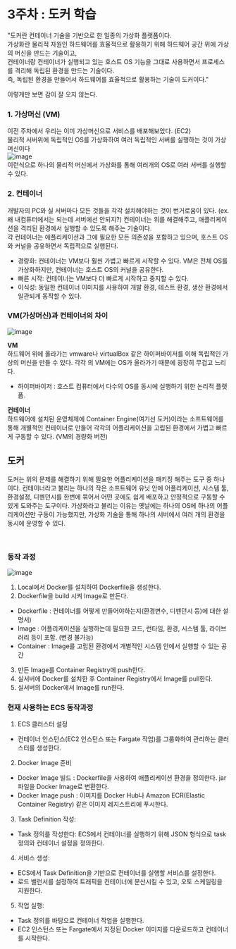 # 3주차 : 도커 학습

"도커란 컨테이너 기술을 기반으로 한 일종의 가상화 플랫폼이다.  
가상화란 물리적 자원인 하드웨어를 효율적으로 활용하기 위해 하드웨어 공간 위에 가상의 머신을 만드는 기술이고,  
컨테이너랑 컨테이너가 실행되고 있는 호스트 OS 기능을 그대로 사용하면서 프로세스를 격리해 독립된 환경을 만드는 기술이다.  
즉, 독립된 환경을 만들어서 하드웨어를 효율적으로 활용하는 기술이 도커이다."

​이렇게만 보면 감이 잘 오지 않는다.

### 1. 가상머신 (VM) 
이전 주차에서 우리는 이미 가상머신으로 서비스를 배포해보았다. (EC2)  
물리적 서버위에 독립적인 OS를 가상화하여 여러 독립적인 서버를 실행하는 것이 가상머신이다  
![image](https://github.com/user-attachments/assets/489e9c74-b07b-49ab-a491-24df415a5cf1)  
이런식으로 하나의 물리적 머신에서 가상화를 통해 여러개의 OS로 여러 서버를 실행할 수 있다.  
  
  
  
### 2. 컨테이너  
개발자의 PC와 실 서버마다 모든 것들을 각각 설치해야하는 것이 번거로움이 있다. (ex. 왜 내컴퓨터에서는 되는데 서버에선 안되지?)
컨테이너는 위를 해결해주고, 애플리케이션을 격리된 환경에서 실행할 수 있도록 해주는 기술이다.  
각 컨테이너는 애플리케이션과 그에 필요한 모든 의존성을 포함하고 있으며, 호스트 OS와 커널을 공유하면서 독립적으로 실행된다.

- 경량화: 컨테이너는 VM보다 훨씬 가볍고 빠르게 시작할 수 있다. VM은 전체 OS를 가상화하지만, 컨테이너는 호스트 OS의 커널을 공유한다.
- 빠른 시작: 컨테이너는 VM보다 더 빠르게 시작하고 중지할 수 있다.
- 이식성: 동일한 컨테이너 이미지를 사용하여 개발 환경, 테스트 환경, 생산 환경에서 일관되게 동작할 수 있다.



### VM(가상머신)과 컨테이너의 차이
![image](https://github.com/user-attachments/assets/0f5d031c-9615-4e33-a5a7-2b7e4537112d)

**VM**  
하드웨어 위에 올라가는 vmware나 virtualBox 같은 하이퍼바이저를 이해 독립적인 가상의 머신을 만들 수 있다. 각각 의 VM에는 OS가 올라가기 때문에 굉장히 무겁고 느리다.  
- 하이퍼바이저 : 호스트 컴퓨터에서 다수의 OS를 동시에 실행하기 위한 논리적 플랫폼.​

**컨테이너**  
하드웨어에 설치된 운영체제에 Container Engine(여기선 도커)이라는 소프트웨어를 통해 개별적인 컨테이너로 만들어 각각의 어플리케이션을 고립된 환경에서 가볍고 빠르게 구동할 수 있다. (VM의 경량화 버전​)



## 도커
도커는 위의 문제를 해결하기 위해 필요한 어플리케이션을 패키징 해주는 도구 중 하나이다. 
컨테이너라고 불리는 하나의 작은 소프트웨어 유닛 안에 어플리케이션, 시스템 툴, 환경설정, 디펜던시를 한번에 묶어서 어떤 곳에도 쉽게 배포하고 안정적으로 구동할 수 있게 도와주는 도구이다.
가상화라고 불리는 이유는 옛날에는 하나의 OS에 하나의 어플리케이션만 구동이 가능했지만, 가상화 기술을 통해 하나의 서버에서 여러 개의 환경을 동시에 운영할 수 있다.

​

### 동작 과정
![image](https://github.com/user-attachments/assets/0051d908-f294-448a-9b1e-eaa5dc5219bb)

1. Local에서 Docker를 설치하여 Dockerfile을 생성한다.
2. Dockerfile을 build 시켜 Image로 만든다. 
- Dockerfile : 컨테이너를 어떻게 만들어야하는지(환경변수, 디펜던시 등)에 대한 설명서)  
- Image : 어플리케이션을 실행하는데 필요한 코드, 런타임, 환경, 시스템 툴, 라이브러리 등이 포함. (변경 불가능)
- Container : Image를 고립된 환경에서 개별적인 시스템 안에서 실행할 수 있는 공간
3. 만든 Image를 Container Registry에 push한다.
4. 실서버에 Docker를 설치한 후 Container Registry에서 Image를 pull한다.
5. 실서버의 Docker에서 Image를 run한다.



### 현재 사용하는 ECS 동작과정

1. ECS 클러스터 설정
- 컨테이너 인스턴스(EC2 인스턴스 또는 Fargate 작업)를 그룹화하여 관리하는 클러스터를 생성한다.

2. Docker Image 준비
 - Docker Image 빌드 : Dockerfile을 사용하여 애플리케이션 환경을 정의한다. jar파일을 Docker Image로 변환한다.
 - Docker Image push : 이미지를 Docker Hub나 Amazon ECR(Elastic Container Registry) 같은 이미지 레지스트리에 푸시한다.

3. Task Definition 작성:
 - Task 정의를 작성한다: ECS에서 컨테이너를 실행하기 위해 JSON 형식으로 task 정의와 컨테이너 설정을 정의한다.

4. 서비스 생성:
 - ECS에서 Task Definition을 기반으로 컨테이너를 실행할 서비스를 설정한다.
 - 로드 밸런서를 설정하여 트래픽을 컨테이너에 분산시킬 수 있고, 오토 스케일링을 지원한다.

5. 작업 실행:
- Task 정의를 바탕으로 컨테이너 작업을 실행한다.
- EC2 인스턴스 또는 Fargate에서 지정된 Docker 이미지를 다운로드하고 컨테이너를 시작한다.
